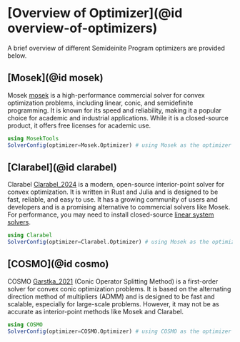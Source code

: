# [Overview of Optimizer](@id overview-of-optimizers)
A brief overview of different Semideinite Program optimizers are provided below.

## [Mosek](@id mosek)
Mosek [mosek](@cite) is a high-performance commercial solver for convex
optimization problems, including linear, conic, and semidefinite programming. It
is known for its speed and reliability, making it a popular choice for academic
and industrial applications. While it is a closed-source product, it offers free
licenses for academic use.

```julia
using MosekTools
SolverConfig(optimizer=Mosek.Optimizer) # using Mosek as the optimizer
```

## [Clarabel](@id clarabel)
Clarabel [Clarabel_2024](@cite) is a modern, open-source interior-point solver
for convex optimization. It is written in Rust and Julia and is designed to be
fast, reliable, and easy to use. It has a growing community of users and
developers and is a promising alternative to commercial solvers like Mosek. For
performance, you may need to install closed-source [linear system
solvers](https://clarabel.org/stable/user_guide_linsolvers/).

```julia
using Clarabel
SolverConfig(optimizer=Clarabel.Optimizer) # using Mosek as the optimizer
```

## [COSMO](@id cosmo)
COSMO [Garstka_2021](@cite) (Conic Operator Splitting Method) is a first-order
solver for convex conic optimization problems. It is based on the alternating
direction method of multipliers (ADMM) and is designed to be fast and scalable,
especially for large-scale problems. However, it may not be as accurate as
interior-point methods like Mosek and Clarabel.

```julia
using COSMO
SolverConfig(optimizer=COSMO.Optimizer) # using COSMO as the optimizer
```